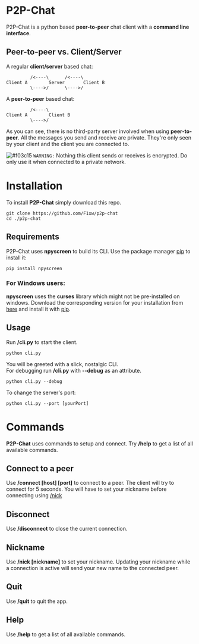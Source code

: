 # P2P-Chat
P2P-Chat is a python based **peer-to-peer** chat client with a **command line interface**.

## Peer-to-peer vs. Client/Server

A regular **client/server** based chat:

```
         /<----\      /<----\
Client A        Server       Client B
         \---->/      \---->/
```

A **peer-to-peer** based chat:

```mermaid
         /<----\
Client A        Client B
         \---->/
```

As you can see, there  is no third-party server involved when using **peer-to-peer**.
All the messages you send and receive are private. They're only seen by your client and the client you are connected to.

![#f03c15](https://via.placeholder.com/15/f03c15/000000?text=+) `WARNING:` Nothing this client sends or receives is encrypted. Do only use it when connected to a private network.


# Installation

To install **P2P-Chat** simply download this repo.
```batch
git clone https://github.com/F1xw/p2p-chat
cd ./p2p-chat
```

## Requirements

P2P-Chat uses **npyscreen** to build its CLI. Use the package manager [pip](https://pip.pypa.io/en/stable/) to install it:

```
pip install npyscreen
```
### For Windows users:

**npyscreen** uses the **curses** library which might not be pre-installed on windows.
Download the corresponding version for your installation from [here](https://www.lfd.uci.edu/~gohlke/pythonlibs/#curses) and install it with [pip](https://pip.pypa.io/en/stable/).

## Usage
Run **/cli.py** to start the client.
```batch
python cli.py
```
You will be greeted with a slick, nostalgic CLI.
<br>
For debugging run **/cli.py** with **--debug** as an attribute.
```batch
python cli.py --debug
```
To change the server's port:
```batch
python cli.py --port [yourPort]
```

# Commands

**P2P-Chat** uses commands to setup and connect.
Try **/help** to get a list of all available commands.


## Connect to a peer

Use **/connect [host]&nbsp;[port]** to connect to a peer. The client will try to connect for 5 seconds. 
You will have to set your nickname before connecting using [/nick](#nickname)

## Disconnect

Use **/disconnect** to close the current connection.

## Nickname

Use **/nick [nickname]** to set your nickname. Updating your nickname while a connection is active will send your new name to the connected peer.

## Quit

Use **/quit** to quit the app.

## Help

Use **/help** to get a list of all available commands.

